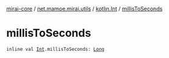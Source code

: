[mirai-core](../../index.md) / [net.mamoe.mirai.utils](../index.md) / [kotlin.Int](index.md) / [millisToSeconds](./millis-to-seconds.md)

# millisToSeconds

`inline val `[`Int`](https://kotlinlang.org/api/latest/jvm/stdlib/kotlin/-int/index.html)`.millisToSeconds: `[`Long`](https://kotlinlang.org/api/latest/jvm/stdlib/kotlin/-long/index.html)